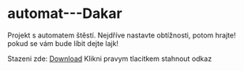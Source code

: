 # automat---Dakar
Projekt s automatem štěstí. 
Nejdříve nastavte obtížnosti, potom hrajte! 
pokud se vám bude líbit dejte lajk!

Stazeni zde: <a href="https://raw.githubusercontent.com/JardaJ09/automat---Dakar/master/lokomotiva/bin/publish/lokomotiva.application" download="lokomotiva.application" target="_blank">Download</a> Klikni pravym tlacitkem stahnout odkaz
